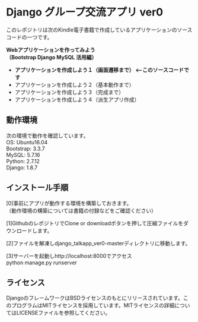 # Django グループ交流アプリ ver0

このレポジトリは次のKindle電子書籍で作成しているアプリケーションのソースコードの一つです。  

**Webアプリケーションを作ってみよう**  
**（Bootstrap Django MySQL 活用編）**  

- **アプリケーションを作成しよう１（画面遷移まで） <--このソースコードです**  
- アプリケーションを作成しよう２（基本動作まで）  
- アプリケーションを作成しよう３（完成まで）  
- アプリケーションを作成しよう４（派生アプリ作成）  

## 動作環境
次の環境で動作を確認しています。  
OS: Ubuntu16.04  
Bootstrap: 3.3.7  
MySQL: 5.7.16  
Python: 2.7.12  
Django: 1.8.7  

## インストール手順

[0]事前にアプリが動作する環境を構築しておきます。  
（動作環境の構築については書籍の付録などをご確認ください）  

[1]GithubのレポジトリでClone or downloadボタンを押して圧縮ファイルをダウンロードします。  

[2]ファイルを解凍しdjango_talkapp_ver0-masterディレクトリに移動します。  

[3]サーバーを起動しhttp://localhost:8000でアクセス  
python manage.py runserver  

## ライセンス
DjangoのフレームワークはBSDライセンスのもとにリリースされています。このプログラムはMITライセンスを採用しています。MITライセンスの詳細についてはLICENSEファイルを参照してください。



